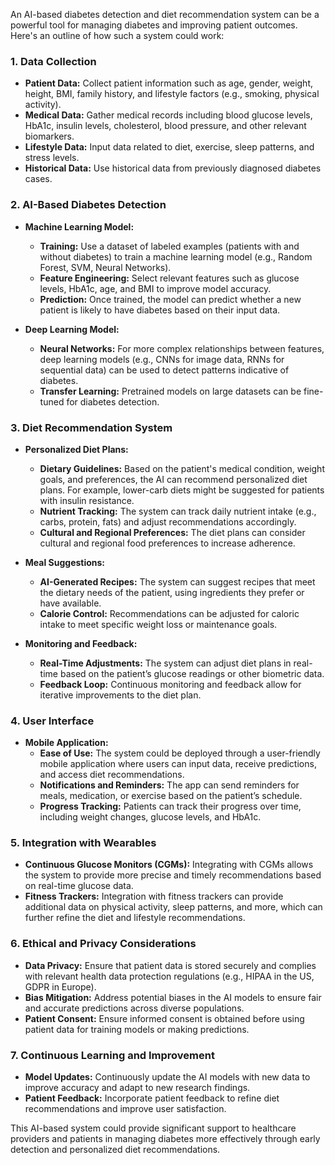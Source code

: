 An AI-based diabetes detection and diet recommendation system can be a powerful tool for managing diabetes and improving patient outcomes. Here's an outline of how such a system could work:

### 1. **Data Collection**
   - **Patient Data:** Collect patient information such as age, gender, weight, height, BMI, family history, and lifestyle factors (e.g., smoking, physical activity).
   - **Medical Data:** Gather medical records including blood glucose levels, HbA1c, insulin levels, cholesterol, blood pressure, and other relevant biomarkers.
   - **Lifestyle Data:** Input data related to diet, exercise, sleep patterns, and stress levels.
   - **Historical Data:** Use historical data from previously diagnosed diabetes cases.

### 2. **AI-Based Diabetes Detection**
   - **Machine Learning Model:**
     - **Training:** Use a dataset of labeled examples (patients with and without diabetes) to train a machine learning model (e.g., Random Forest, SVM, Neural Networks).
     - **Feature Engineering:** Select relevant features such as glucose levels, HbA1c, age, and BMI to improve model accuracy.
     - **Prediction:** Once trained, the model can predict whether a new patient is likely to have diabetes based on their input data.

   - **Deep Learning Model:**
     - **Neural Networks:** For more complex relationships between features, deep learning models (e.g., CNNs for image data, RNNs for sequential data) can be used to detect patterns indicative of diabetes.
     - **Transfer Learning:** Pretrained models on large datasets can be fine-tuned for diabetes detection.

### 3. **Diet Recommendation System**
   - **Personalized Diet Plans:**
     - **Dietary Guidelines:** Based on the patient's medical condition, weight goals, and preferences, the AI can recommend personalized diet plans. For example, lower-carb diets might be suggested for patients with insulin resistance.
     - **Nutrient Tracking:** The system can track daily nutrient intake (e.g., carbs, protein, fats) and adjust recommendations accordingly.
     - **Cultural and Regional Preferences:** The diet plans can consider cultural and regional food preferences to increase adherence.

   - **Meal Suggestions:**
     - **AI-Generated Recipes:** The system can suggest recipes that meet the dietary needs of the patient, using ingredients they prefer or have available.
     - **Calorie Control:** Recommendations can be adjusted for caloric intake to meet specific weight loss or maintenance goals.

   - **Monitoring and Feedback:**
     - **Real-Time Adjustments:** The system can adjust diet plans in real-time based on the patient’s glucose readings or other biometric data.
     - **Feedback Loop:** Continuous monitoring and feedback allow for iterative improvements to the diet plan.

### 4. **User Interface**
   - **Mobile Application:**
     - **Ease of Use:** The system could be deployed through a user-friendly mobile application where users can input data, receive predictions, and access diet recommendations.
     - **Notifications and Reminders:** The app can send reminders for meals, medication, or exercise based on the patient’s schedule.
     - **Progress Tracking:** Patients can track their progress over time, including weight changes, glucose levels, and HbA1c.

### 5. **Integration with Wearables**
   - **Continuous Glucose Monitors (CGMs):** Integrating with CGMs allows the system to provide more precise and timely recommendations based on real-time glucose data.
   - **Fitness Trackers:** Integration with fitness trackers can provide additional data on physical activity, sleep patterns, and more, which can further refine the diet and lifestyle recommendations.

### 6. **Ethical and Privacy Considerations**
   - **Data Privacy:** Ensure that patient data is stored securely and complies with relevant health data protection regulations (e.g., HIPAA in the US, GDPR in Europe).
   - **Bias Mitigation:** Address potential biases in the AI models to ensure fair and accurate predictions across diverse populations.
   - **Patient Consent:** Ensure informed consent is obtained before using patient data for training models or making predictions.

### 7. **Continuous Learning and Improvement**
   - **Model Updates:** Continuously update the AI models with new data to improve accuracy and adapt to new research findings.
   - **Patient Feedback:** Incorporate patient feedback to refine diet recommendations and improve user satisfaction.

This AI-based system could provide significant support to healthcare providers and patients in managing diabetes more effectively through early detection and personalized diet recommendations.
